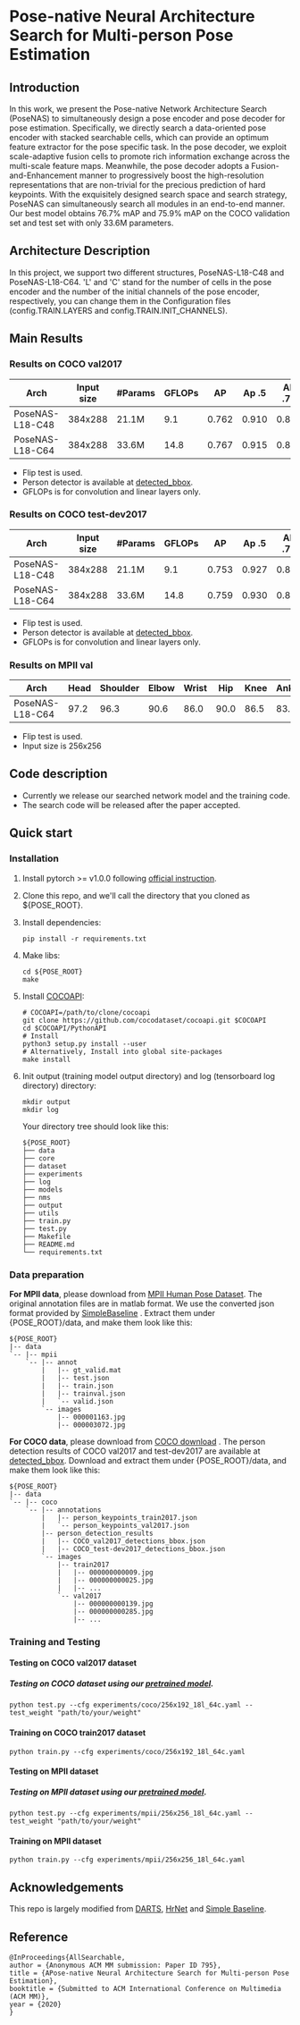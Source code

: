 # Pose-native Neural Architecture Search for Multi-person Pose Estimation

## Introduction
In this work, we present the Pose-native Network Architecture Search (PoseNAS) to simultaneously design a pose encoder and pose decoder for pose estimation. Specifically, we directly search a data-oriented pose encoder with stacked searchable cells, which can provide an optimum feature extractor for the pose specific task. In the pose decoder, we exploit scale-adaptive fusion cells to promote rich information exchange across the multi-scale feature maps. Meanwhile, the pose decoder adopts a Fusion-and-Enhancement manner to progressively boost the high-resolution representations that are non-trivial for the precious prediction of hard keypoints. With the exquisitely designed search space and search strategy, PoseNAS can simultaneously search all modules in an end-to-end manner. Our best model obtains 76.7% mAP and  75.9% mAP on the COCO validation set and test set with only 33.6M parameters. 

## Architecture Description
In this project, we support two different structures, PoseNAS-L18-C48 and PoseNAS-L18-C64. 'L' and 'C' stand for the number of  cells in the pose encoder and the number of the initial channels of the pose encoder, respectively, you can change them in the Configuration files (config.TRAIN.LAYERS and config.TRAIN.INIT_CHANNELS). 

## Main Results

### Results on COCO val2017 
| Arch            | Input size | #Params | GFLOPs | AP    | Ap .5 | AP .75 | AP (M) | AP (L) | AR    | AR .5 | AR .75 | AR (M) | AR (L) |
| --------------- | ---------- | ------- | ------ | ----- | ----- | ------ | ------ | ------ | ----- | ----- | ------ | ------ | ------ |
| PoseNAS-L18-C48 | 384x288    | 21.1M   | 9.1    | 0.762 | 0.910 | 0.830  | 0.723  | 0.828  | 0.810 | 0.944 | 0.871  | 0.768  | 0.871  |
| PoseNAS-L18-C64 | 384x288    | 33.6M   | 14.8   | 0.767 | 0.915 | 0.837  | 0.725  | 0.829  | 0.812 | 0.947 | 0.873  | 0.771  | 0.871  |

- Flip test is used.
- Person detector is available at [detected_bbox](https://drive.google.com/drive/folders/1k0xHGU4DKxUFGtMHjrPstKFXpocqbn4Z).
- GFLOPs is for convolution and linear layers only.


### Results on COCO test-dev2017 
| Arch            | Input size | #Params | GFLOPs | AP    | Ap .5 | AP .75 | AP (M) | AP (L) | AR    | AR .5 | AR .75 | AR (M) | AR (L) |
| --------------- | ---------- | ------- | ------ | ----- | ----- | ------ | ------ | ------ | ----- | ----- | ------ | ------ | ------ |
| PoseNAS-L18-C48 | 384x288    | 21.1M   | 9.1    | 0.753 | 0.927 | 0.832  | 0.717  | 0.810  | 0.802 | 0.956 | 0.871  | 0.762  | 0.857  |
| PoseNAS-L18-C64 | 384x288    | 33.6M   | 14.8   | 0.759 | 0.930 | 0.838  | 0.722  | 0.814  | 0.807 | 0.958 | 0.876  | 0.767  | 0.861  |

- Flip test is used.
- Person detector is available at [detected_bbox](https://drive.google.com/drive/folders/1k0xHGU4DKxUFGtMHjrPstKFXpocqbn4Z).
- GFLOPs is for convolution and linear layers only.

### Results on MPII val
| Arch            | Head | Shoulder | Elbow | Wrist | Hip  | Knee | Ankle | Mean |
| --------------- | ---- | -------- | ----- | ----- | ---- | ---- | ----- | ---- |
| PoseNAS-L18-C64 | 97.2 | 96.3     | 90.6  | 86.0  | 90.0 | 86.5 | 83.0  | 90.4 |

- Flip test is used.
- Input size is 256x256

## Code description
- Currently we release our searched network model and the training code. 
- The search code will be released after the paper accepted. 


## Quick start
### Installation
1. Install pytorch >= v1.0.0 following [official instruction](https://pytorch.org/).
2. Clone this repo, and we'll call the directory that you cloned as ${POSE_ROOT}.
3. Install dependencies:
   ```
   pip install -r requirements.txt
   ```
4. Make libs:
   ```
   cd ${POSE_ROOT}
   make
   ```
5. Install [COCOAPI](https://github.com/cocodataset/cocoapi):
   ```
   # COCOAPI=/path/to/clone/cocoapi
   git clone https://github.com/cocodataset/cocoapi.git $COCOAPI
   cd $COCOAPI/PythonAPI
   # Install 
   python3 setup.py install --user
   # Alternatively, Install into global site-packages
   make install
   ```
6. Init output (training model output directory) and log (tensorboard log directory) directory:

   ```
   mkdir output 
   mkdir log
   ```

   Your directory tree should look like this:

   ```
   ${POSE_ROOT}
   ├── data
   ├── core
   ├── dataset
   ├── experiments
   ├── log
   ├── models
   ├── nms
   ├── output
   ├── utils
   ├── train.py
   ├── test.py
   ├── Makefile
   ├── README.md
   └── requirements.txt
   ```

### Data preparation
**For MPII data**, please download from [MPII Human Pose Dataset](http://human-pose.mpi-inf.mpg.de/). The original annotation files are in matlab format. We use the converted  json format provided by  [SimpleBaseline](https://github.com/microsoft/human-pose-estimation.pytorch) .
Extract them under {POSE_ROOT}/data, and make them look like this:

```
${POSE_ROOT}
|-- data
`-- |-- mpii
    `-- |-- annot
        |   |-- gt_valid.mat
        |   |-- test.json
        |   |-- train.json
        |   |-- trainval.json
        |   `-- valid.json
        `-- images
            |-- 000001163.jpg
            |-- 000003072.jpg
```

**For COCO data**, please download from [COCO download](http://cocodataset.org/#download) . The  person detection results of COCO val2017 and test-dev2017 are available at   [detected_bbox](https://drive.google.com/drive/folders/1k0xHGU4DKxUFGtMHjrPstKFXpocqbn4Z).
Download and extract them under {POSE_ROOT}/data, and make them look like this:

```
${POSE_ROOT}
|-- data
`-- |-- coco
    `-- |-- annotations
        |   |-- person_keypoints_train2017.json
        |   `-- person_keypoints_val2017.json
        |-- person_detection_results
        |   |-- COCO_val2017_detections_bbox.json
        |   |-- COCO_test-dev2017_detections_bbox.json
        `-- images
            |-- train2017
            |   |-- 000000000009.jpg
            |   |-- 000000000025.jpg
            |   |-- ... 
            `-- val2017
                |-- 000000000139.jpg
                |-- 000000000285.jpg
                |-- ... 
```

### Training and Testing

#### Testing on COCO val2017 dataset

##### Testing on COCO dataset  using  our [pretrained model](https://drive.google.com/drive/folders/1k0xHGU4DKxUFGtMHjrPstKFXpocqbn4Z).

```
python test.py --cfg experiments/coco/256x192_18l_64c.yaml --test_weight "path/to/your/weight"
```

#### Training on COCO train2017 dataset

```
python train.py --cfg experiments/coco/256x192_18l_64c.yaml
```



#### Testing on MPII dataset

##### Testing on MPII dataset  using  our [pretrained model](https:).

```
python test.py --cfg experiments/mpii/256x256_18l_64c.yaml --test_weight "path/to/your/weight"
```

#### Training on MPII dataset
```
python train.py --cfg experiments/mpii/256x256_18l_64c.yaml
```



## Acknowledgements
This repo is largely modified from [DARTS](https://github.com/quark0/darts), [HrNet](https://github.com/leoxiaobin/deep-high-resolution-net.pytorch) and [Simple Baseline](https://github.com/microsoft/human-pose-estimation.pytorch).

## Reference
  ```
@InProceedings{AllSearchable,
  author = {Anonymous ACM MM submission: Paper ID 795},
  title = {APose-native Neural Architecture Search for Multi-person Pose Estimation},
  booktitle = {Submitted to ACM International Conference on Multimedia (ACM MM)},
  year = {2020}
}

  ```
